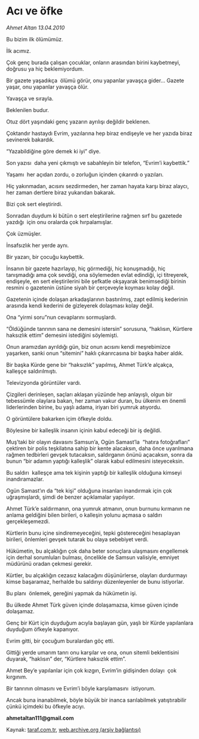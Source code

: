 # Acı ve öfke

*Ahmet Altan 13.04.2010*

<div class="yazi"><p>Bu bizim ilk ölümümüz.</p>
<p>İlk acımız.</p>
<p>Çok genç burada çalışan çocuklar, onların arasından birini kaybetmeyi, doğrusu ya hiç beklemiyordum.</p>
<p>Bir gazete yaşadıkça  ölümü görür, onu yapanlar yavaşça gider... Gazete yaşar, onu yapanlar yavaşça ölür.</p>
<p>Yavaşça ve sırayla.</p>
<p>Beklenilen budur.</p>
<p>Otuz dört yaşındaki genç yazarın ayrılışı değildir beklenen.</p>
<p>Çoktandır hastaydı Evrim, yazılarına hep biraz endişeyle ve her yazıda biraz sevinerek bakardık.</p>
<p>“Yazabildiğine göre demek ki iyi” diye.</p>
<p>Son yazısı  daha yeni çıkmıştı ve sabahleyin bir telefon, “Evrim’i kaybettik.”</p>
<p>Yaşamı  her açıdan zordu, o zorluğun içinden çıkarırdı o yazıları.</p>
<p>Hiç yakınmadan, acısını sezdirmeden, her zaman hayata karşı biraz alaycı, her zaman dertlere biraz yukarıdan bakarak.</p>
<p>Bizi çok sert eleştirirdi.</p>
<p>Sonradan duydum ki bütün o sert eleştirilerine rağmen sırf bu gazetede yazdığı  için onu oralarda çok hırpalamışlar.</p>
<p>Çok üzmüşler.</p>
<p>İnsafsızlık her yerde aynı.</p>
<p>Bir yazarı, bir çocuğu kaybettik.</p>
<p>İnsanın bir gazete hazırlayıp, hiç görmediği, hiç konuşmadığı, hiç tanışmadığı ama çok sevdiği, ona söylemeden evlat edindiği, içi titreyerek, endişeyle, en sert eleştirilerini bile şefkatle okşayarak benimsediği birinin resmini o gazetenin üstüne siyah bir çerçeveyle koyması kolay değil.</p>
<p>Gazetenin içinde dolaşan arkadaşlarının bastırılmış, zapt edilmiş kederinin arasında kendi kederini de gizleyerek dolaşması kolay değil.</p>
<p>Ona “yirmi soru”nun cevaplarını sormuşlardı.</p>
<p>“Öldüğünde tanrının sana ne demesini istersin” sorusuna, “haklısın, Kürtlere haksızlık ettim” demesini istediğini söylemişti.</p>
<p>Onun aramızdan ayrıldığı gün, biz onun acısını kendi meşrebimizce yaşarken, sanki onun “sitemini” haklı çıkarırcasına bir başka haber aldık.</p>
<p>Bir başka Kürde gene bir “haksızlık” yapılmış, Ahmet Türk’e alçakça, kalleşçe saldırılmıştı.</p>
<p>Televizyonda görüntüler vardı.</p>
<p>Çizgileri derinleşen, saçları aklaşan yüzünde hep anlayışlı, olgun bir tebessümle olaylara bakan, her zaman vakur duran, bu ülkenin en önemli liderlerinden birine, bu yaşlı adama, iriyarı biri yumruk atıyordu.</p>
<p>O görüntülere bakarken içim öfkeyle doldu.</p>
<p>Böylesine bir kalleşlik insanın içinin kabul edeceği bir iş değildi.</p>
<p>Muş’taki bir olayın davasını Samsun’a, Ogün Samast’la  “hatıra fotoğrafları” çektiren bir polis teşkilatına sahip bir kente alacaksın, daha önce uyarılmana rağmen tedbirleri gevşek tutacaksın, saldırganın önünü açacaksın, sonra da bunun “bir adamın yaptığı kalleşlik” olarak kabul edilmesini isteyeceksin.</p>
<p>Bu saldırı  kalleşçe ama tek kişinin yaptığı bir kalleşlik olduğuna kimseyi inandıramazlar.</p>
<p>Ogün Samast’ın da “tek kişi” olduğuna insanları inandırmak için çok uğraşmışlardı, şimdi de benzer açıklamalar yapılıyor.</p>
<p>Ahmet Türk’e saldırmanın, ona yumruk atmanın, onun burnunu kırmanın ne anlama geldiğini bilen birileri, o kalleşin yolunu açmasa o saldırı  gerçekleşemezdi.</p>
<p>Kürtlerin bunu içine sindiremeyeceğini, tepki göstereceğini hesaplayan birileri, önlemleri gevşek tutarak bu olaya sebebiyet verdi.</p>
<p>Hükümetin, bu alçaklığın çok daha beter sonuçlara ulaşmasını engellemek için derhal sorumluları bulması, öncelikle de Samsun valisiyle, emniyet müdürünü oradan çekmesi gerekir.</p>
<p>Kürtler, bu alçaklığın cezasız kalacağını düşünürlerse, olayları durdurmayı  kimse başaramaz, herhalde bu saldırıyı düzenleyenler de bunu istiyorlar.</p>
<p>Bu planı  önlemek, gereğini yapmak da hükümetin işi.</p>
<p>Bu ülkede Ahmet Türk güven içinde dolaşamazsa, kimse güven içinde dolaşamaz.</p>
<p>Genç bir Kürt için duyduğum acıyla başlayan gün, yaşlı bir Kürde yapılanlara duyduğum öfkeyle kapanıyor.</p>
<p>Evrim gitti, bir çocuğum buralardan göç etti.</p>
<p>Gittiği yerde umarım tanrı onu karşılar ve ona, onun sitemli beklentisini duyarak, “haklısın” der, “Kürtlere haksızlık ettim”.</p>
<p>Ahmet Bey’e yapılanlar için çok kızgın, Evrim’in gidişinden dolayı  çok kırgınım.</p>
<p>Bir tanrının olmasını ve Evrim’i böyle karşılamasını  istiyorum.</p>
<p>Ancak buna inanabilmek, böyle büyük bir inanca sarılabilmek yatıştırabilir çünkü içimdeki bu öfkeyle acıyı.</p>
<p><b>ahmetaltan111@gmail.com</b></p></div>

Kaynak: [taraf.com.tr](http://taraf.com.tr:80/makale/10865.htm), [web.archive.org (arşiv bağlantısı)](http://web.archive.org/web/20100416155915/http://taraf.com.tr:80/makale/10865.htm)
